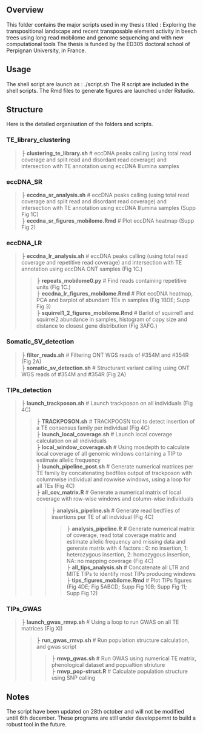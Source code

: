 ## Overview
This folder contains the major scripts used in my thesis titled : 
Exploring the transpositional landscape and recent transposable element activity in beech trees using long read mobilome and genome sequencing  and with new computational tools
The thesis is funded by the ED305 doctoral school of Perpignan University, in France.

## Usage
The shell script are launch as : ./script.sh
The R script are included in the shell scripts.
The Rmd files to generate figures are launched under Rstudio. 


## Structure
Here is the detailed organisation of the folders and scripts. 

### TE_library_clustering
> ├ **clustering_te_library.sh**     # eccDNA peaks calling (using total read coverage and split read and disordant read coverage) and intersection with TE annotation using eccDNA Illumina samples


### eccDNA_SR
> ├ **eccdna_sr_analysis.sh**     # eccDNA peaks calling (using total read coverage and split read and disordant read coverage) and intersection with TE annotation using eccDNA Illumina samples (Supp Fig 1C)\
> ├ **eccdna_sr_figures_mobilome.Rmd**    # Plot eccDNA heatmap (Supp Fig 2)


### eccDNA_LR
> ├ **eccdna_lr_analysis.sh**     # eccDNA peaks calling (using total read coverage and repetitive read coverage) and intersection with TE annotation using eccDNA ONT samples (Fig 1C.)
> > ├ **repeats_mobilome0.py**    # Find reads containing repetitive units (Fig 1C.)\
> ├ **eccdna_lr_figures_mobilome.Rmd**    # Plot eccDNA heatmap, PCA and barplot of abundant TEs in samples (Fig 1BDE; Supp Fig 3)\
> ├ **squirrel1_2_figures_mobilome.Rmd**    # Barlot of squirrel1 and squirrel2 abundance in samples, histogram of copy size and distance to closest gene distribution (Fig 3AFG.)


### Somatic_SV_detection
> ├ **filter_reads.sh**     # Filtering ONT WGS reads of #354M and #354R (Fig 2A)\
> ├ **somatic_sv_detection.sh**   # Structurant variant calling using ONT WGS reads of #354M and #354R (Fig 2A)


### TIPs_detection
> ├ **launch_trackposon.sh**     # Launch trackposon on all individuals (Fig 4C)
> > ├ **TRACKPOSON.sh**    # TRACKPOOSN tool to detect insertion of a TE consensus family per individual (Fig 4C)\
> ├ **launch_local_coverage.sh**     # Launch local coverage calculation on all individuals\
> > ├ **local_window_coverage.sh**    # Using mosdepth to calculate local coverage of all genomic windows containing a TIP to estimate allelic frequency\
> ├ **launch_pipeline_post.sh**     # Generate numerical matrices per TE family by concatenating bedfiles output of trackposon with columnwise individual and rowwise windows, using a loop for all TEs (Fig 4C)\
> > ├ **all_cov_matrix.R**    # Generate a numerical matrix of local coverage with row-wise windows and column-wise individuals
> > > ├ **analysis_pipeline.sh**     # Generate read bedfiles of insertions per TE of all indvidual (Fig 4C)
> > > > ├ **analysis_pipeline.R**    # Generate numerical matrix of coverage, read total coverage matrix and estimate allelic frequency and missing data and gererate matrix with 4 factors : 0: no insertion, 1: heterozygous insertion, 2: homozygous insertion, NA: no mapping coverage (Fig 4C)\
> ├ **all_tips_analysis.sh**    # Concatenate all LTR and MITE TIPs to identify most TIPs producing windows\
> ├ **tips_figures_mobilome.Rmd** # Plot TIPs figures (Fig 4DE; Fig 5ABCD; Supp Fig 10B; Supp Fig 11; Supp Fig 12)


### TIPs_GWAS
> ├ **launch_gwas_rmvp.sh**    # Using a loop to run GWAS on all TE matrices (Fig XI)
> > ├ **run_gwas_rmvp.sh**    # Run population structure calculation, and gwas script
> > > ├ **rmvp_gwas.sh**    # Run GWAS using numerical TE matrix, phenological dataset and popualtion striuture\
> > > ├ **rmvp_pop-struct.R**    # Calculate population structure using SNP calling

## Notes
The script have been updated on 28th october and will not be modified untill 6th december. 
These programs are still under developpemnt to build a robust tool in the future.
